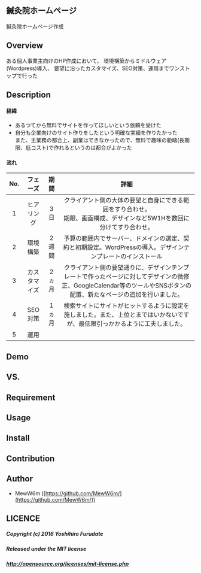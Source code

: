 ## 鍼灸院ホームページ

鍼灸院ホームページ作成

## Overview
ある個人事業主向けのHP作成において、
環境構築からミドルウェア(Wordpress)導入、
要望に沿ったカスタマイズ、SEO対策、運用までワンストップで行った

## Description
#### 経緯
+ あるつてから無料でサイトを作ってほしいという依頼を受けた
+ 自分も企業向けのサイト作りをしたという明確な実績を作りたかった<br>また、主業務の都合上、副業はできなかったので、無料で趣味の範疇(長期限、低コスト)で作れるというのは都合がよかった

#### 流れ

|No.|フェーズ|期間|詳細|
|:-:|:-:|:-:|:-:|
|1|ヒアリング|3日|クライアント側の大体の要望と自身にできる範囲をすり合わせ。<br>期限、画面構成、デザインなど5W1Hを数回に分けてすり合わせ。|
|2|環境構築|2週間|予算の範囲内でサーバー、ドメインの選定、契約と初期設定。WordPressの導入。デザインテンプレートのインストール|
|3|カスタマイズ|2ヵ月|クライアント側の要望通りに、デザインテンプレートで作ったページに対してデザインの微修正、GoogleCalendar等のツールやSNSボタンの配置、新たなページの追加を行いました。|
|4|SEO対策|1ヵ月|検索サイトにサイトがヒットするように設定を施しました。また、上位とまではいかないですが、最低限引っかかるように工夫しました。|
|5|運用|||



## Demo

## VS. 

## Requirement

## Usage

## Install

## Contribution

## Author
+ MewW6m ([https://github.com/MewW6m/](https://github.com/MewW6m/))

## LICENCE
##### Copyright (c) 2016 Yoshihiro Furudate
##### Released under the MIT license
##### http://opensource.org/licenses/mit-license.php
